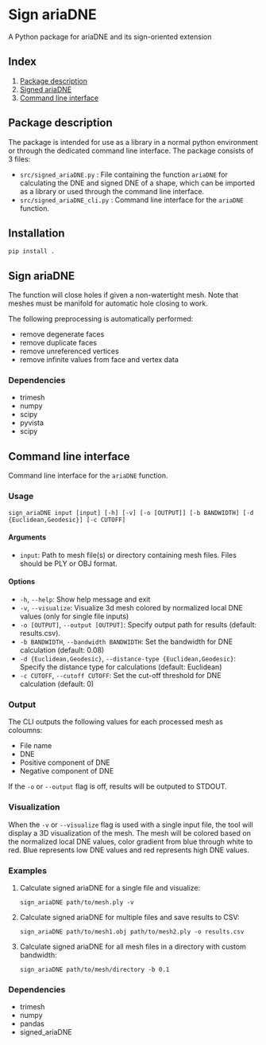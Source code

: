 # Sign ariaDNE
A Python package for ariaDNE and its sign-oriented extension

## Index
1. [Package description](#Package-description)
2. [Signed ariaDNE](#Signed-ariaDNE)
3. [Command line interface](#Command-line-interface)
## Package description
The package is intended for use as a library in a normal python environment or through the dedicated command line interface.
The package consists of 3 files:
- `src/signed_ariaDNE.py` : File containing the function `ariaDNE` for calculating the DNE and signed DNE of a shape, which can be imported as a library or used through the command line interface. 
- `src/signed_ariaDNE_cli.py` : Command line interface for the `ariaDNE` function.

## Installation
```
pip install .
```
## Sign ariaDNE
The function will close holes if given a non-watertight mesh. Note that meshes must be manifold for automatic hole closing to work.

The following preprocessing is automatically performed:
- remove degenerate faces
- remove duplicate faces
- remove unreferenced vertices
- remove infinite values from face and vertex data

### Dependencies

- trimesh
- numpy
- scipy
- pyvista
- scipy

## Command line interface
Command line interface for the `ariaDNE` function.

### Usage
```
sign_ariaDNE input [input] [-h] [-v] [-o [OUTPUT]] [-b BANDWIDTH] [-d {Euclidean,Geodesic}] [-c CUTOFF]
```

#### Arguments

- `input`: Path to mesh file(s) or directory containing mesh files. Files should be PLY or OBJ format. 

#### Options

- `-h`, `--help`: Show help message and exit
- `-v`, `--visualize`: Visualize 3d mesh colored by normalized local DNE values (only for single file inputs)
- `-o [OUTPUT]`, `--output [OUTPUT]`: Specify output path for results (default: results.csv).
- `-b BANDWIDTH`, `--bandwidth BANDWIDTH`: Set the bandwidth for DNE calculation (default: 0.08)
- `-d {Euclidean,Geodesic}`, `--distance-type {Euclidean,Geodesic}`: Specify the distance type for calculations (default: Euclidean)
- `-c CUTOFF`, `--cutoff CUTOFF`: Set the cut-off threshold for DNE calculation (default: 0)

### Output

The CLI outputs the following values for each processed mesh as coloumns:

- File name
- DNE
- Positive component of DNE
- Negative component of DNE

If the `-o` or `--output` flag is off, results will be outputed to STDOUT.

### Visualization

When the `-v` or `--visualize` flag is used with a single input file, the tool will display a 3D visualization of the mesh. The mesh will be colored based on the normalized local DNE values, color gradient from blue through white to red. Blue represents low DNE values and red represents high DNE values.

### Examples

1. Calculate signed ariaDNE for a single file and visualize:
   ```
   sign_ariaDNE path/to/mesh.ply -v
   ```

2. Calculate signed ariaDNE for multiple files and save results to CSV:
   ```
   sign_ariaDNE path/to/mesh1.obj path/to/mesh2.ply -o results.csv
   ```

3. Calculate signed ariaDNE for all mesh files in a directory with custom bandwidth:
   ```
   sign_ariaDNE path/to/mesh/directory -b 0.1
   ```



### Dependencies

- trimesh
- numpy
- pandas
- signed_ariaDNE

